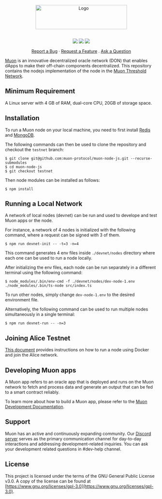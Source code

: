 <div align="center">
  <a href="https://www.muon.net/" target="_blank">
    <img src="https://assets.website-files.com/614c6fa0cc868403c37c5e53/614c6fa0cc8684353e7c5e63_muon-logo.svg" alt="Logo" width="302" height="80">
  </a>
</div>
<br/>
<div align="center">

[![](https://img.shields.io/badge/Discord-Join_Chat-blue.svg)](https://discord.com/invite/rcK4p8g7Ce)
[![](https://img.shields.io/badge/Documents-Development-blue.svg)](https://dev.muon.net/)
[![](https://img.shields.io/badge/Git_Book-Muon_network-blue.svg)](https://docs.muon.net/muon-network/)

<a href="https://github.com/muon-protocol/muon-node-js/issues/new?assignees=&labels=bug&template=01_BUG_REPORT.md&title=bug%3A+">Report a Bug</a>
·
<a href="https://github.com/muon-protocol/muon-node-js/issues/new?assignees=&labels=enhancement&template=02_FEATURE_REQUEST.md&title=feat%3A+">Request a Feature</a>
.
<a href="https://github.com/muon-protocol/muon-node-js/discussions">Ask a Question</a>

</div>

[Muon](https://muon.net) is an innovative decentralized oracle network (DON) that enables dApps to make their off-chain components decentralized. This repository contains the nodejs implementation of the node in the [Muon Threshold Network](https://docs.muon.net/muon-network/architecture/threshold-network).


## Minimum Requirement

A Linux server with 4 GB of RAM, dual-core CPU, 20GB of storage space. 

## Installation

To run a Muon node on your local machine, you need to first install [Redis](https://redis.com) and [MongoDB](https://www.mongodb.com/).


The following commands can then be used to clone the repository and checkout the `testnet` branch:

    $ git clone git@github.com:muon-protocol/muon-node-js.git --recurse-submodules
    $ cd muon-node-js
    $ git checkout testnet
    
Then node modules can be installed as follows:
    
    $ npm install


## Running a Local Network

A network of local nodes (devnet) can be run and used to develope and test Muon apps or the node.


For instance, a network of 4 nodes is initialized with the following command, where a request can be signed with 3 of them.

    $ npm run devnet-init -- -t=3 -n=4
    
This command generates 4 env files inside `./devnet/nodes` directory where each one can be used to run a node locally.

After initializing the env files, each node can be run separately in a different terminal using the following command:

    $ node_modules/.bin/env-cmd -f ./devnet/nodes/dev-node-1.env ./node_modules/.bin/ts-node src/index.ts

To run other nodes, simply change `dev-node-1.env` to the desired environment file.

Alternatively, the following command can be used to run multiple nodes simultaneously in a single terminal:

    $ npm run devnet-run -- -n=3
    

## Joining Alice Testnet

[This document](https://docs.muon.net/muon-network/muon-nodes/joining-alice-testnet) 
provides instructions on how to run a node using Docker and join the Alice network.

## Developing Muon apps
A Muon app refers to an oracle app that is deployed and runs on the Muon network to fetch and process data and generate an output that can be fed to a smart contract reliably.

To learn more about how to build a Muon app, please refer to the [Muon Development Documentation](https://dev.muon.net/).


## Support
Muon has an active and continuously expanding community. Our [Discord server](https://discord.com/invite/rcK4p8g7Ce) serves as the primary communication channel for day-to-day interactions and addressing development-related inquiries. 
You can ask your development related questions in #dev-help channel.

## License
This project is licensed under the terms of the GNU General Public License v3.0.
A copy of the license can be found at [https://www.gnu.org/licenses/gpl-3.0](https://www.gnu.org/licenses/gpl-3.0).
